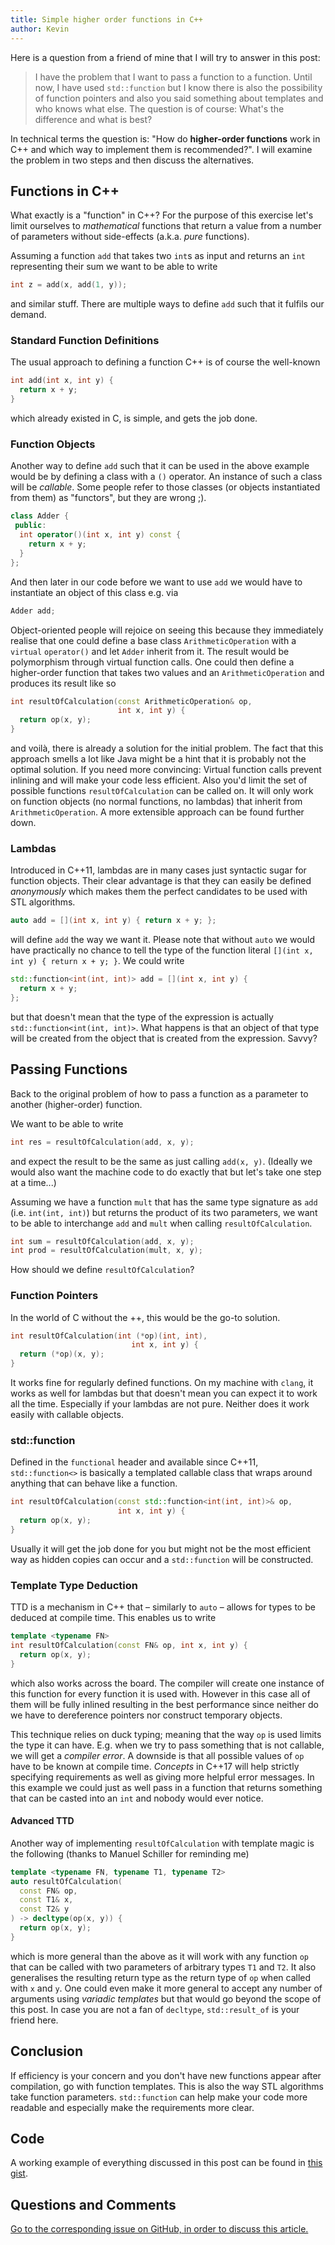 ```yaml
---
title: Simple higher order functions in C++
author: Kevin
---
```


Here is a question from a friend of mine that I will try to answer in this
post:

> I have the problem that I want to pass a function to a function. Until now, I
> have used `std::function` but I know there is also the possibility of
> function pointers and also you said something about templates and who knows
> what else. The question is of course: What's the difference and what is best?

In technical terms the question is: "How do **higher-order functions** work in
C++ and which way to implement them is recommended?". I will examine the
problem in two steps and then discuss the alternatives.

<!-- more -->


## Functions in C++

What exactly is a "function" in C++? For the purpose of this exercise let's
limit ourselves to _mathematical_ functions that return a value from a number
of parameters without side-effects (a.k.a. _pure_ functions).

Assuming a function `add` that takes two `int`s as input and returns an `int`
representing their sum we want to be able to write

```cpp
int z = add(x, add(1, y));
```

and similar stuff. There are multiple ways to define `add` such that it fulfils
our demand.


### Standard Function Definitions

The usual approach to defining a function C++ is of course the well-known

```cpp
int add(int x, int y) {
  return x + y;
}
```

which already existed in C, is simple, and gets the job done.


### Function Objects

Another way to define `add` such that it can be used in the above example would
be by defining a class with a `()` operator. An instance of such a class will
be _callable_. Some people refer to those classes (or objects instantiated from
them) as "functors", but they are wrong ;).

```cpp
class Adder {
 public:
  int operator()(int x, int y) const {
    return x + y;
  }
};
```

And then later in our code before we want to use `add` we would have to
instantiate an object of this class e.g. via

```cpp
Adder add;
````

Object-oriented people will rejoice on seeing this because they immediately
realise that one could define a base class `ArithmeticOperation` with a
`virtual` `operator()` and let `Adder` inherit from it. The result would be
polymorphism through virtual function calls. One could then define a
higher-order function that takes two values and an `ArithmeticOperation` and
produces its result like so

```cpp
int resultOfCalculation(const ArithmeticOperation& op,
                        int x, int y) {
  return op(x, y);
}
```

and voilà, there is already a solution for the initial problem. The fact that
this approach smells a lot like Java might be a hint that it is probably not
the optimal solution. If you need more convincing: Virtual function calls
prevent inlining and will make your code less efficient. Also you'd limit the
set of possible functions `resultOfCalculation` can be called on. It will only
work on function objects (no normal functions, no lambdas) that inherit from
`ArithmeticOperation`. A more extensible approach can be found further down.


### Lambdas

Introduced in C++11, lambdas are in many cases just syntactic sugar for
function objects. Their clear advantage is that they can easily be defined
_anonymously_ which makes them the perfect candidates to be used with STL
algorithms.

```cpp
auto add = [](int x, int y) { return x + y; };
```

will define `add` the way we want it. Please note that without `auto` we would
have practically no chance to tell the type of the function literal `[](int x,
int y) { return x + y; }`. We could write

```cpp
std::function<int(int, int)> add = [](int x, int y) {
  return x + y;
};
```

but that doesn't mean that the type of the expression is actually
`std::function<int(int, int)>`. What happens is that an object of that type
will be created from the object that is created from the expression. Savvy?


## Passing Functions

Back to the original problem of how to pass a function as a parameter to
another (higher-order) function.

We want to be able to write

```cpp
int res = resultOfCalculation(add, x, y);
```

and expect the result to be the same as just calling `add(x, y)`. (Ideally we
would also want the machine code to do exactly that but let's take one step at
a time...)

Assuming we have a function `mult` that has the same type signature as `add`
(i.e. `int(int, int)`) but returns the product of its two parameters, we want
to be able to interchange `add` and `mult` when calling `resultOfCalculation`.

```cpp
int sum = resultOfCalculation(add, x, y);
int prod = resultOfCalculation(mult, x, y);
```

How should we define `resultOfCalculation`?


### Function Pointers

In the world of C without the ++, this would be the go-to solution.

```cpp
int resultOfCalculation(int (*op)(int, int),
                           int x, int y) {
  return (*op)(x, y);
}
```

It works fine for regularly defined functions. On my machine with `clang`, it
works as well for lambdas but that doesn't mean you can expect it to work all
the time. Especially if your lambdas are not pure. Neither does it work easily
with callable objects.


### std::function

Defined in the `functional` header and available since C++11, `std::function<>`
is basically a templated callable class that wraps around anything that can
behave like a function.

```cpp
int resultOfCalculation(const std::function<int(int, int)>& op,
                        int x, int y) {
  return op(x, y);
}
```

Usually it will get the job done for you but might not be the most efficient
way as hidden copies can occur and a `std::function` will be constructed.


### Template Type Deduction

TTD is a mechanism in C++ that – similarly to `auto` – allows for types to be
deduced at compile time. This enables us to write

```cpp
template <typename FN>
int resultOfCalculation(const FN& op, int x, int y) {
  return op(x, y);
}
```

which also works across the board. The compiler will create one instance of
this function for every function it is used with. However in this case all of
them will be fully inlined resulting in the best performance since neither do
we have to dereference pointers nor construct temporary objects.

This technique relies on duck typing; meaning that the way `op` is used limits
the type it can have. E.g. when we try to pass something that is not callable,
we will get a _compiler error_. A downside is that all possible values of `op`
have to be known at compile time. _Concepts_ in C++17 will help strictly
specifying requirements as well as giving more helpful error messages. In this
example we could just as well pass in a function that returns something that
can be casted into an `int` and nobody would ever notice.


#### Advanced TTD

Another way of implementing `resultOfCalculation` with template magic is the
following (thanks to Manuel Schiller for reminding me)

```cpp
template <typename FN, typename T1, typename T2>
auto resultOfCalculation(
  const FN& op,
  const T1& x,
  const T2& y
) -> decltype(op(x, y)) {
  return op(x, y);
}
```

which is more general than the above as it will work with any function `op`
that can be called with two parameters of arbitrary types `T1` and `T2`. It
also generalises the resulting return type as the return type of `op` when
called with `x` and `y`. One could even make it more general to accept any
number of arguments using _variadic templates_ but that would go beyond the
scope of this post. In case you are not a fan of `decltype`, `std::result_of`
is your friend here.


## Conclusion

If efficiency is your concern and you don't have new functions appear after
compilation, go with function templates. This is also the way STL algorithms
take function parameters. `std::function` can help make your code more readable
and especially make the requirements more clear.


## Code

A working example of everything discussed in this post can be found in [this
gist](https://gist.github.com/kdungs/30787bb2f6e65a1bf0ef).


## Questions and Comments

[Go to the corresponding issue on GitHub, in order to discuss this
article.](https://github.com/kdungs/dun.gs/issues/4)
